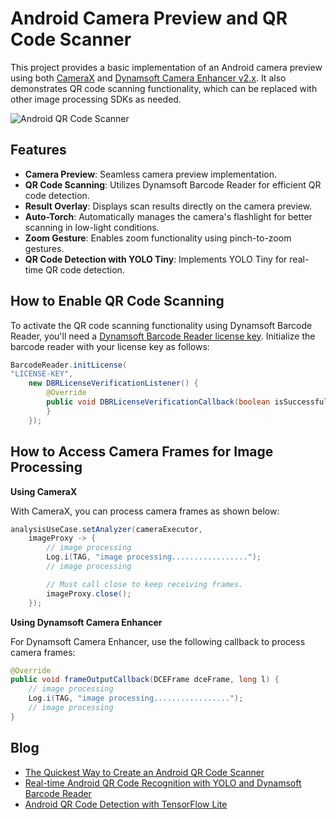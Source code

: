 # Android Camera Preview and QR Code Scanner
This project provides a basic implementation of an Android camera preview using both [CameraX](https://developer.android.com/training/camerax) and [Dynamsoft Camera Enhancer v2.x](https://www.dynamsoft.com/camera-enhancer/docs/mobile/programming/android/guide/guide.html). It also demonstrates QR code scanning functionality, which can be replaced with other image processing SDKs as needed.

![Android QR Code Scanner](https://www.dynamsoft.com/codepool/img/2021/12/android-qr-code-scanner-yolo.webp)

## Features
- **Camera Preview**: Seamless camera preview implementation.
- **QR Code Scanning**: Utilizes Dynamsoft Barcode Reader for efficient QR code detection.
- **Result Overlay**: Displays scan results directly on the camera preview.
- **Auto-Torch**: Automatically manages the camera's flashlight for better scanning in low-light conditions.
- **Zoom Gesture**: Enables zoom functionality using pinch-to-zoom gestures.
- **QR Code Detection with YOLO Tiny**: Implements YOLO Tiny for real-time QR code detection.

## How to Enable QR Code Scanning
To activate the QR code scanning functionality using Dynamsoft Barcode Reader, you'll need a [Dynamsoft Barcode Reader license key](https://www.dynamsoft.com/customer/license/trialLicense?product=dbr). Initialize the barcode reader with your license key as follows:
    
```java
BarcodeReader.initLicense(
"LICENSE-KEY",
    new DBRLicenseVerificationListener() {
        @Override
        public void DBRLicenseVerificationCallback(boolean isSuccessful, Exception e) {
        }
    });
```

## How to Access Camera Frames for Image Processing

**Using CameraX**

With CameraX, you can process camera frames as shown below:

```java
analysisUseCase.setAnalyzer(cameraExecutor,
    imageProxy -> {
        // image processing
        Log.i(TAG, "image processing.................");
        // image processing

        // Must call close to keep receiving frames.
        imageProxy.close();
    });
```

**Using Dynamsoft Camera Enhancer**

For Dynamsoft Camera Enhancer, use the following callback to process camera frames:

```java
@Override
public void frameOutputCallback(DCEFrame dceFrame, long l) {
    // image processing
    Log.i(TAG, "image processing.................");
    // image processing
}
```


## Blog
- [The Quickest Way to Create an Android QR Code Scanner](https://www.dynamsoft.com/codepool/android-qr-code-scanner.html)
- [Real-time Android QR Code Recognition with YOLO and Dynamsoft Barcode Reader](https://www.dynamsoft.com/codepool/android-qr-code-recognition-yolo-dynamsoft-barcode.html)
- [Android QR Code Detection with TensorFlow Lite](https://www.dynamsoft.com/codepool/tensorflow-lite-android-qr-code-detection-localization.html)
